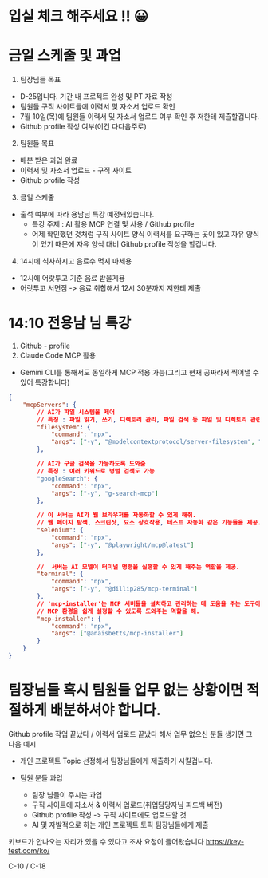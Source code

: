 # 입실 체크 해주세요 !! 😀

# 금일 스케줄 및 과업
1. 팀장님들 목표
  - D-25입니다. 기간 내 프로젝트 완성 및 PT 자료 작성
  - 팀원들 구직 사이트들에 이력서 및 자소서 업로드 확인
  - 7월 10일(목)에 팀원들 이력서 및 자소서 업로드 여부 확인 후 저한테 제출할겁니다.
  - Github profile 작성 여부(이건 다다음주로)
2. 팀원들 목표
  - 배분 받은 과업 완료
  - 이력서 및 자소서 업로드 - 구직 사이트
  - Github profile 작성
3. 금일 스케줄
  - 출석 여부에 따라 용남님 특강 예정돼있습니다.
    - 특강 주제 : AI 활용 MCP 연결 및 사용 / Github profile
    - 어제 확인했던 것처럼 구직 사이트 양식 이력서를 요구하는 곳이 있고 자유 양식이 있기 때문에 자유 양식 대비 Github profile 작성을 할겁니다.

4. 14시에 식사하시고 음료수 먹지 마세용
  - 12시에 어랏투고 기준 음료 받을게용
  - 어랏투고 서면점 -> 음료 취합해서 12시 30분까지 저한테 제출

# 14:10 전용남 님 특강
1. Github - profile
2. Claude Code MCP 활용
  - Gemini CLI를 통해서도 동일하게 MCP 적용 가능(그리고 현재 공짜라서 찍어낼 수 있어 특강합니다)



```json
{
    "mcpServers": {
        // AI가 파일 시스템을 제어
        // 특징 : 파일 읽기, 쓰기, 디렉토리 관리, 파일 검색 등 파일 및 디렉토리 관련 작업을 처리가능
        "filesystem": {
            "command": "npx",
            "args": ["-y", "@modelcontextprotocol/server-filesystem", "C:/jeonyongnam"]
        },

        // AI가 구글 검색을 가능하도록 도와줌
        // 특징 : 여러 키워드로 병렬 검색도 가능
        "googleSearch": {
            "command": "npx",
            "args": ["-y", "g-search-mcp"]
        },

        // 이 서버는 AI가 웹 브라우저를 자동화할 수 있게 해줘.
        // 웹 페이지 탐색, 스크린샷, 요소 상호작용, 테스트 자동화 같은 기능들을 제공.
        "selenium": {
            "command": "npx",
            "args": ["-y", "@playwright/mcp@latest"]
        },

        //  서버는 AI 모델이 터미널 명령을 실행할 수 있게 해주는 역할을 제공.
        "terminal": {
            "command": "npx",
            "args": ["-y", "@dillip285/mcp-terminal"]
        },
        // 'mcp-installer'는 MCP 서버들을 설치하고 관리하는 데 도움을 주는 도구야.
        // MCP 환경을 쉽게 설정할 수 있도록 도와주는 역할을 해.
        "mcp-installer": {
            "command": "npx",
            "args": ["@anaisbetts/mcp-installer"]
        }
    }
}
```

# 팀장님들 혹시 팀원들 업무 없는 상황이면 적절하게 배분하셔야 합니다.
Github profile 작업 끝났다 / 이력서 업로드 끝났다 해서 업무 없으신 분들 생기면 그 다음 예시
- 개인 프로젝트 Topic 선정해서 팀장님들에게 제출하기 시킬겁니다.

- 팀원 분들 과업
  - 팀장 님들이 주시는 과업
  - 구직 사이트에 자소서 & 이력서 업로드(취업담당자님 피드백 버전)
  - Github profile 작성 -> 구직 사이트에도 업로드할 것
  - AI 및 자발적으로 하는 개인 프로젝트 토픽 팀장님들에게 제출

키보드가 안나오는 자리가 있을 수 있다고 조사 요청이 들어왔습니다
https://key-test.com/ko/

C-10 / C-18